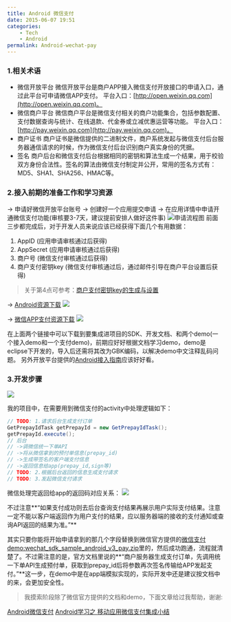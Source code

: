 ```yaml
---
title: Android 微信支付
date: 2015-06-07 19:51
categories: 
    - Tech
    - Android
permalink: Android-wechat-pay
---
```


### 1.相关术语 
- 微信开放平台
微信开放平台是商户APP接入微信支付开放接口的申请入口，通过此平台可申请微信APP支付。
平台入口：[http://open.weixin.qq.com](http://open.weixin.qq.com)。
- 微信商户平台
微信商户平台是微信支付相关的商户功能集合，包括参数配置、支付数据查询与统计、在线退款、代金券或立减优惠运营等功能。
平台入口：[http://pay.weixin.qq.com](http://pay.weixin.qq.com)。
- 商户证书
商户证书是微信提供的二进制文件，商户系统发起与微信支付后台服务器通信请求的时候，作为微信支付后台识别商户真实身份的凭据。
- 签名
商户后台和微信支付后台根据相同的密钥和算法生成一个结果，用于校验双方身份合法性。签名的算法由微信支付制定并公开，常用的签名方式有：MD5、SHA1、SHA256、HMAC等。

### 2.接入前期的准备工作和学习资源
-> 申请好微信开放平台账号
-> 创建好一个应用提交申请
-> 在应用详情中申请开通微信支付功能(审核要3-7天，建议提前安排人做好这件事)
![申请流程图](https://i.loli.net/2019/07/29/5d3e8f9129f7f89958.png)
前面三步都完成后，对于开发人员来说应该已经获得下面几个有用数据：
1. AppID (应用申请审核通过后获得)
2. AppSecret (应用申请审核通过后获得)
3. 商户号 (微信支付审核通过后获得)
4. 商户支付密钥key (微信支付审核通过后，通过邮件引导在商户平台设置后获得)

> 关于第4点可参考：[商户支付密钥key的生成与设置](http://help.ecmoban.com/article-2085.html)

-> [Android资源下载](https://open.weixin.qq.com/cgi-bin/showdocument?action=dir_list&t=resource/res_list&verify=1&id=open1419319164&lang=zh_CN)
![](https://i.loli.net/2019/07/29/5d3e8fd18913822222.png)

-> [微信APP支付资源下载](http://pay.weixin.qq.com/wiki/doc/api/app.php?chapter=11_1)
![](https://i.loli.net/2019/07/29/5d3e8fe4e107c86008.png)

在上面两个链接中可以下载到要集成进项目的SDK、开发文档、和两个demo(一个接入demo和一个支付demo)，前期应好好根据文档学习demo，demo是eclipse下开发的，导入后还需将其改为GBK编码，以解决demo中文注释乱码问题。
另外开放平台提供的[Android接入指南](https://open.weixin.qq.com/cgi-bin/showdocument?action=dir_list&t=resource/res_list&verify=1&lang=zh_CN&token=1be847c3b5d715b3705ae6d7dbd243bd2c7d5a43)应该好好看。

### 3.开发步骤

![](https://i.loli.net/2019/07/29/5d3e90031a96753276.png)

我的项目中，在需要用到微信支付的activity中处理逻辑如下：
```JAVA
// TODO: 1.请求后台生成支付订单
GetPrepayIdTask getPrepayId = new GetPrepayIdTask();
getPrepayId.execute();
// 后台
// ->调微信统一下单API
// ->将从微信拿到的预付单信息(prepay_id)
// ->生成带签名的客户端支付信息
// ->返回信息给app(prepay_id,sign等)
// TODO: 2.根据后台返回的信息生成支付请求
// TODO: 3.发起微信支付请求
```

微信处理完返回给app的返回码对应关系：
![](https://i.loli.net/2019/07/29/5d3e9038af3f453623.png)

不过注意**“如果支付成功则去后台查询支付结果再展示用户实际支付结果。注意一定不能以客户端返回作为用户支付的结果，应以服务器端的接收的支付通知或查询API返回的结果为准。”**

其实只要你能将开始申请拿到的那几个字段替换到微信官方提供的[微信支付demo:wechat_sdk_sample_android_v3_pay.zip](http://pay.weixin.qq.com/wiki/doc/api/download/wechat_sdk_sample_android_v3_pay.zip)里的，然后成功跑通，流程就清楚了。不过需注意的是，官方文档里说的**“商户服务器生成支付订单，先调用统一下单API生成预付单，获取到prepay_id后将参数再次签名传输给APP发起支付。”**这一步，在demo中是在app端模拟实现的，实际开发中还是建议按文档中的来，会更加安全性。

> 我摸索阶段除了微信官方提供的文档和demo，下面文章给过我帮助，谢谢:

[Android微信支付](http://blog.fangjie.info/android%E5%BE%AE%E4%BF%A1%E6%94%AF%E4%BB%98/)
[Android学习之 移动应用<App>微信支付集成小结](http://blog.csdn.net/janice0529/article/details/38051987)

